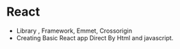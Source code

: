 # React

- Library , Framework, Emmet, Crossorigin
- Creating Basic React app Direct By Html and javascript.
